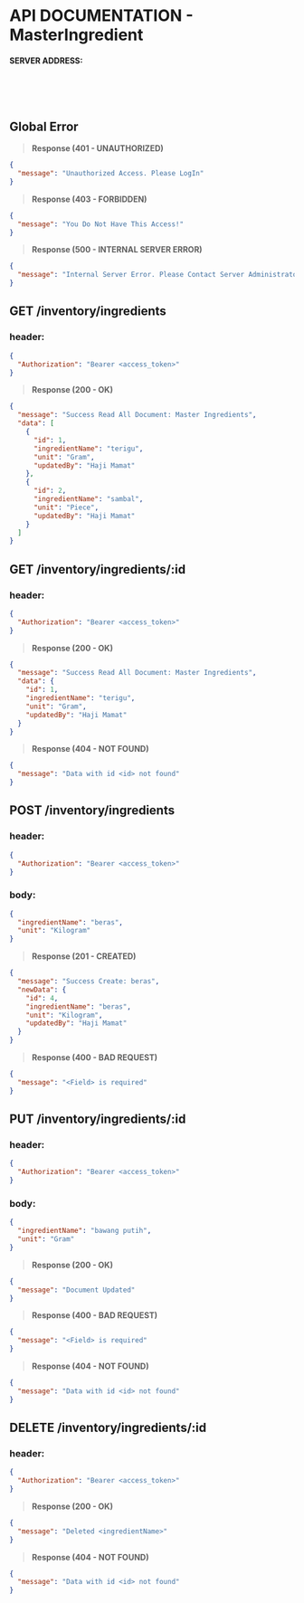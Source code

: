 # API DOCUMENTATION - MasterIngredient

#### SERVER ADDRESS:

&nbsp;

&nbsp;

## Global Error

> __Response (401 - UNAUTHORIZED)__

```json
{
  "message": "Unauthorized Access. Please LogIn"
}
```

> __Response (403 - FORBIDDEN)__

```json
{
  "message": "You Do Not Have This Access!"
}
```

> __Response (500 - INTERNAL SERVER ERROR)__

```json
{
  "message": "Internal Server Error. Please Contact Server Administrator"
}
```

## GET /inventory/ingredients

### header:

```json
{
  "Authorization": "Bearer <access_token>"
}
```

> __Response (200 - OK)__

```json
{
  "message": "Success Read All Document: Master Ingredients",
  "data": [
    {
      "id": 1,
      "ingredientName": "terigu",
      "unit": "Gram",
      "updatedBy": "Haji Mamat"
    },
    {
      "id": 2,
      "ingredientName": "sambal",
      "unit": "Piece",
      "updatedBy": "Haji Mamat"
    }
  ]
}
```

## GET /inventory/ingredients/:id

### header:

```json
{
  "Authorization": "Bearer <access_token>"
}
```

> __Response (200 - OK)__

```json
{
  "message": "Success Read All Document: Master Ingredients",
  "data": {
    "id": 1,
    "ingredientName": "terigu",
    "unit": "Gram",
    "updatedBy": "Haji Mamat"
  }
}
```

> __Response (404 - NOT FOUND)__

```json
{
  "message": "Data with id <id> not found"
}
```

## POST /inventory/ingredients

### header:

```json
{
  "Authorization": "Bearer <access_token>"
}
```

### body:

```json
{
  "ingredientName": "beras",
  "unit": "Kilogram"
}
```

> __Response (201 - CREATED)__

```json
{
  "message": "Success Create: beras",
  "newData": {
    "id": 4,
    "ingredientName": "beras",
    "unit": "Kilogram",
    "updatedBy": "Haji Mamat"
  }
}
```

> __Response (400 - BAD REQUEST)__

```json
{
  "message": "<Field> is required"
}
```

## PUT /inventory/ingredients/:id

### header:

```json
{
  "Authorization": "Bearer <access_token>"
}
```

### body:

```json
{
  "ingredientName": "bawang putih",
  "unit": "Gram"
}
```

> __Response (200 - OK)__

```json
{
  "message": "Document Updated"
}
```

> __Response (400 - BAD REQUEST)__

```json
{
  "message": "<Field> is required"
}
```

> __Response (404 - NOT FOUND)__

```json
{
  "message": "Data with id <id> not found"
}
```

## DELETE /inventory/ingredients/:id

### header:

```json
{
  "Authorization": "Bearer <access_token>"
}
```

> __Response (200 - OK)__

```json
{
  "message": "Deleted <ingredientName>"
}
```

> __Response (404 - NOT FOUND)__

```json
{
  "message": "Data with id <id> not found"
}
```